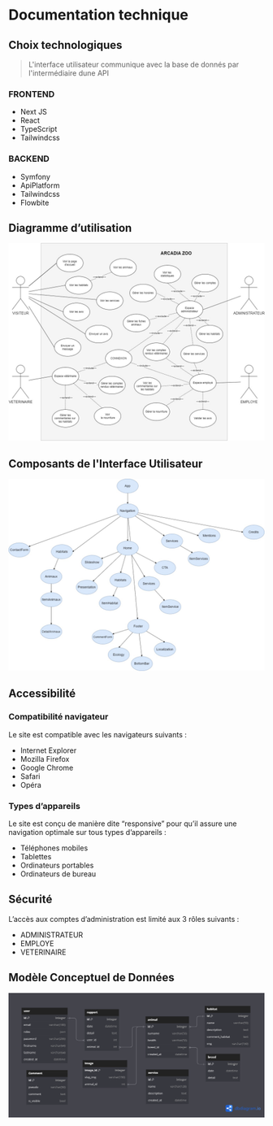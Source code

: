# Documentation technique

## Choix technologiques

> L'interface utilisateur communique avec la base de donnés par l'intermédiaire dune API

### FRONTEND

- Next JS
- React 
- TypeScript
- Tailwindcss
 
### BACKEND
- Symfony 
- ApiPlatform
- Tailwindcss
- Flowbite


## Diagramme d’utilisation

<img src="img/diagramme_cas_utilisation_arcadia.jpg" />

## Composants de l'Interface Utilisateur

<img src="img/arcadia-composants.jpg" />

## Accessibilité

### Compatibilité navigateur

Le site est compatible avec les navigateurs suivants :

- Internet Explorer
- Mozilla Firefox
- Google Chrome
- Safari
- Opéra

### Types d’appareils

Le site est conçu de manière dite “responsive” pour qu’il assure une navigation optimale sur tous types d’appareils :

- Téléphones mobiles
- Tablettes
- Ordinateurs portables
- Ordinateurs de bureau

## Sécurité

L’accès aux comptes d’administration est limité aux 3 rôles suivants :

- ADMINISTRATEUR
- EMPLOYE
- VETERINAIRE

## Modèle Conceptuel de Données

<img src="img/modele_conceptuel_de_donnees.png" />
